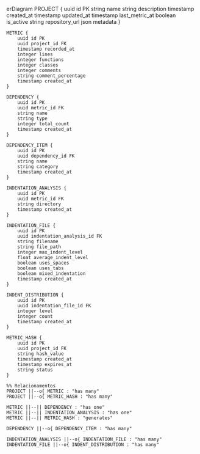 erDiagram
    PROJECT {
        uuid id PK
        string name
        string description
        timestamp created_at
        timestamp updated_at
        timestamp last_metric_at
        boolean is_active
        string repository_url
        json metadata
    }

    METRIC {
        uuid id PK
        uuid project_id FK
        timestamp recorded_at
        integer lines
        integer functions
        integer classes
        integer comments
        string comment_percentage
        timestamp created_at
    }

    DEPENDENCY {
        uuid id PK
        uuid metric_id FK
        string name
        string type
        integer total_count
        timestamp created_at
    }

    DEPENDENCY_ITEM {
        uuid id PK
        uuid dependency_id FK
        string name
        string category
        timestamp created_at
    }

    INDENTATION_ANALYSIS {
        uuid id PK
        uuid metric_id FK
        string directory
        timestamp created_at
    }

    INDENTATION_FILE {
        uuid id PK
        uuid indentation_analysis_id FK
        string filename
        string file_path
        integer max_indent_level
        float average_indent_level
        boolean uses_spaces
        boolean uses_tabs
        boolean mixed_indentation
        timestamp created_at
    }

    INDENT_DISTRIBUTION {
        uuid id PK
        uuid indentation_file_id FK
        integer level
        integer count
        timestamp created_at
    }

    METRIC_HASH {
        uuid id PK
        uuid project_id FK
        string hash_value
        timestamp created_at
        timestamp expires_at
        string status
    }

    %% Relacionamentos
    PROJECT ||--o{ METRIC : "has many"
    PROJECT ||--o{ METRIC_HASH : "has many"
    
    METRIC ||--|| DEPENDENCY : "has one"
    METRIC ||--|| INDENTATION_ANALYSIS : "has one"
    METRIC ||--|| METRIC_HASH : "generates"
    
    DEPENDENCY ||--o{ DEPENDENCY_ITEM : "has many"
    
    INDENTATION_ANALYSIS ||--o{ INDENTATION_FILE : "has many"
    INDENTATION_FILE ||--o{ INDENT_DISTRIBUTION : "has many"